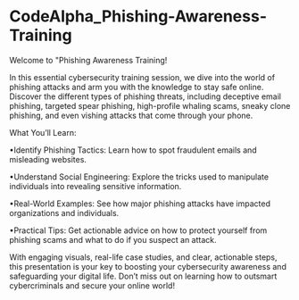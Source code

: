 # CodeAlpha_Phishing-Awareness-Training
Welcome to "Phishing Awareness Training!

In this essential cybersecurity training session, we dive into the world of phishing attacks and arm you with the knowledge to stay safe online. Discover the different types of phishing threats, including deceptive email phishing, targeted spear phishing, high-profile whaling scams, sneaky clone phishing, and even vishing attacks that come through your phone.

What You’ll Learn:

•Identify Phishing Tactics: Learn how to spot fraudulent emails and misleading websites.

•Understand Social Engineering: Explore the tricks used to manipulate individuals into revealing sensitive information.

•Real-World Examples: See how major phishing attacks have impacted organizations and individuals.

•Practical Tips: Get actionable advice on how to protect yourself from phishing scams and what to do if you suspect an attack.

With engaging visuals, real-life case studies, and clear, actionable steps, this presentation is your key to boosting your cybersecurity awareness and safeguarding your digital life. Don’t miss out on learning how to outsmart cybercriminals and secure your online world!


